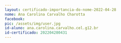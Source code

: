 ```yaml
---
layout: certificado-importancia-do-nome-2022-04-28
nome: Ana Carolina Carvalho Charotta
facebook:
pic: /assets/img/user.jpg
id-aluno: ana.carolina.carvalho.cel.g12.br
id-certificado: 202204280431
---
```

